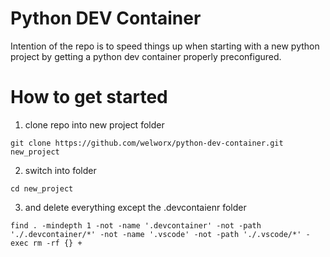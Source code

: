 # Python DEV Container

Intention of the repo is to speed things up when starting with a new python project by getting a python dev container properly preconfigured.

# How to get started

1. clone repo into new project folder
```
git clone https://github.com/welworx/python-dev-container.git new_project
```
2. switch into folder 
```
cd new_project
```
3. and delete everything except the .devcontaienr folder
```
find . -mindepth 1 -not -name '.devcontainer' -not -path './.devcontainer/*' -not -name '.vscode' -not -path './.vscode/*' -exec rm -rf {} +
```
